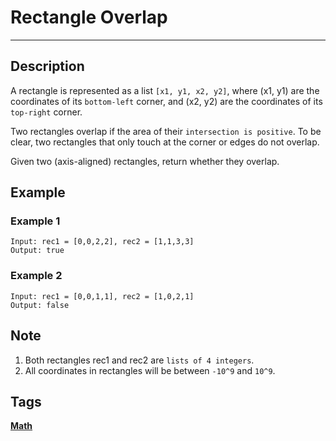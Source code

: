 # Rectangle Overlap
-----
## Description
A rectangle is represented as a list `[x1, y1, x2, y2]`, where (x1, y1) are the coordinates of its `bottom-left` corner, and (x2, y2) are the coordinates of its `top-right` corner.

Two rectangles overlap if the area of their `intersection is positive`.  To be clear, two rectangles that only touch at the corner or edges do not overlap.

Given two (axis-aligned) rectangles, return whether they overlap.

## Example
### Example 1
```
Input: rec1 = [0,0,2,2], rec2 = [1,1,3,3]
Output: true
```

### Example 2
```
Input: rec1 = [0,0,1,1], rec2 = [1,0,2,1]
Output: false
```

## Note
1. Both rectangles rec1 and rec2 are `lists of 4 integers`.
2. All coordinates in rectangles will be between `-10^9` and `10^9`.

## Tags
**[Math](https://leetcode.com/tag/math)**
